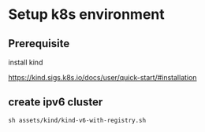 # Setup k8s environment

## Prerequisite

install kind

https://kind.sigs.k8s.io/docs/user/quick-start/#installation

## create ipv6 cluster
```
sh assets/kind/kind-v6-with-registry.sh
```
